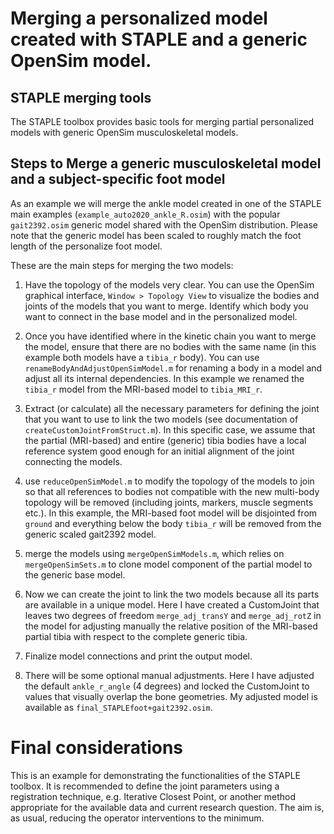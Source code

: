 # Merging a personalized model created with STAPLE and a generic OpenSim model.

## STAPLE merging tools

The STAPLE toolbox provides basic tools for merging partial personalized models with generic OpenSim musculoskeletal models. 

## Steps to Merge a generic musculoskeletal model and a subject-specific foot model

As an example we will merge the ankle model created in one of the STAPLE main examples (`example_auto2020_ankle_R.osim`) with the popular `gait2392.osim` generic model shared with the OpenSim distribution. Please note that the generic model has been scaled to roughly match the foot length of the personalize foot model.

These are the main steps for merging the two models:

1. Have the topology of the models very clear. You can use the OpenSim graphical interface, `Window > Topology View` to visualize the bodies and joints of the models that you want to merge. Identify which body you want to connect in the base model and in the personalized model.

2. Once you have identified where in the kinetic chain you want to merge the model, ensure that there are no bodies with the same name (in this example both models have a `tibia_r` body). You can use `renameBodyAndAdjustOpenSimModel.m` for renaming a body in a model and adjust all its internal dependencies. In this example we renamed the `tibia_r` model from the MRI-based model to `tibia_MRI_r`.

3. Extract (or calculate) all the necessary parameters for defining the joint that you want to use to link the two models (see documentation of `createCustomJointFromStruct.m`). In this specific case, we assume that the partial (MRI-based) and entire (generic) tibia bodies have a local reference system good enough for an initial alignment of the joint connecting the models.

4. use `reduceOpenSimModel.m` to modify the topology of the models to join so that all references to bodies not compatible with the new multi-body topology will be removed (including joints, markers, muscle segments etc.). In this example, the MRI-based foot model will be disjointed from `ground` and everything below the body `tibia_r` will be removed from the generic scaled gait2392 model.

5. merge the models using `mergeOpenSimModels.m`, which relies on `mergeOpenSimSets.m` to clone model component of the partial model to the generic base model. 

6. Now we can create the joint to link the two models because all its parts are available in a unique model. Here I have created a CustomJoint that leaves two degrees of freedom `merge_adj_transY` and `merge_adj_rotZ` in the model for adjusting manually the relative position of the MRI-based partial tibia with respect to the complete generic tibia.

7. Finalize model connections and print the output model.

8. There will be some optional manual adjustments. Here I have adjusted the default `ankle_r_angle` (4 degrees) and locked the CustomJoint to values that visually overlap the bone geometries. My adjusted model is available as `final_STAPLEfoot+gait2392.osim`.

# Final considerations
This is an example for demonstrating the functionalities of the STAPLE toolbox. It is recommended to define the joint parameters using a registration technique, e.g. Iterative Closest Point, or another method appropriate for the available data and current research question. The aim is, as usual, reducing the operator interventions to the minimum.

